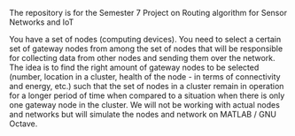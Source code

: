 The repository is for the Semester 7 Project on Routing algorithm for Sensor Networks and IoT

You have a set of nodes (computing devices). You need to select a certain set of gateway nodes from among the set of nodes that will be responsible for collecting data from other nodes and sending them over the network. The idea is to find the right amount of gateway nodes to be selected (number, location in a cluster, health of the node - in terms of connectivity and energy, etc.) such that the set of nodes in a cluster remain in operation for a longer period of time when compared to a situation when there is only one gateway node in the cluster. We will not be working with actual nodes and networks but will simulate the nodes and network on MATLAB / GNU Octave.
